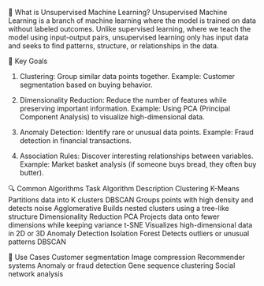 🧠 What is Unsupervised Machine Learning?
Unsupervised Machine Learning is a branch of machine learning where the model is trained on data without labeled outcomes.
Unlike supervised learning, where we teach the model using input-output pairs,
unsupervised learning only has input data and seeks to find patterns, structure, or relationships in the data.

📌 Key Goals
1. Clustering: Group similar data points together.
Example: Customer segmentation based on buying behavior.

2. Dimensionality Reduction: Reduce the number of features while preserving important information.
Example: Using PCA (Principal Component Analysis) to visualize high-dimensional data.

3. Anomaly Detection: Identify rare or unusual data points.
Example: Fraud detection in financial transactions.

4. Association Rules: Discover interesting relationships between variables.
Example: Market basket analysis (if someone buys bread, they often buy butter).

🔍 Common Algorithms
Task	                   Algorithm	      Description
Clustering	             K-Means	        Partitions data into K clusters
                         DBSCAN	          Groups points with high density and detects noise
                         Agglomerative  	Builds nested clusters using a tree-like structure
Dimensionality Reduction PCA	            Projects data onto fewer dimensions while keeping variance
                         t-SNE	          Visualizes high-dimensional data in 2D or 3D
Anomaly Detection	       Isolation Forest	Detects outliers or unusual patterns
                         DBSCAN

🧪 Use Cases
Customer segmentation
Image compression
Recommender systems
Anomaly or fraud detection
Gene sequence clustering
Social network analysis

